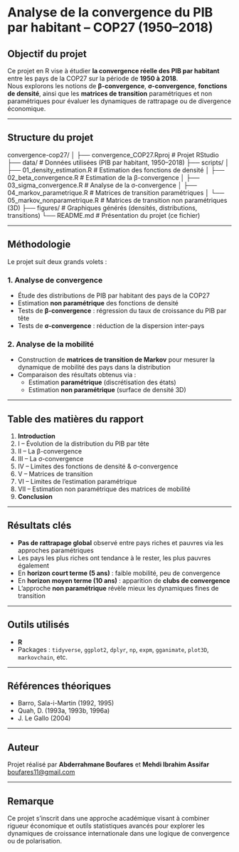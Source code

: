 # Analyse de la convergence du PIB par habitant – COP27 (1950–2018)

## Objectif du projet

Ce projet en R vise à étudier **la convergence réelle des PIB par habitant** entre les pays de la COP27 sur la période de **1950 à 2018**.  
Nous explorons les notions de **β-convergence**, **σ-convergence**, **fonctions de densité**, ainsi que les **matrices de transition** paramétriques et non paramétriques pour évaluer les dynamiques de rattrapage ou de divergence économique.

---

## Structure du projet

convergence-cop27/
│
├── convergence_COP27.Rproj # Projet RStudio
├── data/ # Données utilisées (PIB par habitant, 1950–2018)
├── scripts/
│ ├── 01_density_estimation.R # Estimation des fonctions de densité
│ ├── 02_beta_convergence.R # Estimation de la β-convergence
│ ├── 03_sigma_convergence.R # Analyse de la σ-convergence
│ ├── 04_markov_parametrique.R # Matrices de transition paramétriques
│ └── 05_markov_nonparametrique.R # Matrices de transition non paramétriques (3D)
├── figures/ # Graphiques générés (densités, distributions, transitions)
└── README.md # Présentation du projet (ce fichier)

---

## Méthodologie

Le projet suit deux grands volets :

### 1. **Analyse de convergence**
- Étude des distributions de PIB par habitant des pays de la COP27
- Estimation **non paramétrique** des fonctions de densité
- Tests de **β-convergence** : régression du taux de croissance du PIB par tête
- Tests de **σ-convergence** : réduction de la dispersion inter-pays

### 2. **Analyse de la mobilité**
- Construction de **matrices de transition de Markov** pour mesurer la dynamique de mobilité des pays dans la distribution
- Comparaison des résultats obtenus via :
  - Estimation **paramétrique** (discrétisation des états)
  - Estimation **non paramétrique** (surface de densité 3D)

---

## Table des matières du rapport

1. **Introduction**  
2. I – Évolution de la distribution du PIB par tête  
3. II – La β-convergence  
4. III – La σ-convergence  
5. IV – Limites des fonctions de densité & σ-convergence  
6. V – Matrices de transition  
7. VI – Limites de l’estimation paramétrique  
8. VII – Estimation non paramétrique des matrices de mobilité  
9. **Conclusion**

---

## Résultats clés

- **Pas de rattrapage global** observé entre pays riches et pauvres via les approches paramétriques
- Les pays les plus riches ont tendance à le rester, les plus pauvres également
- En **horizon court terme (5 ans)** : faible mobilité, peu de convergence
- En **horizon moyen terme (10 ans)** : apparition de **clubs de convergence**
- L’approche **non paramétrique** révèle mieux les dynamiques fines de transition

---

## Outils utilisés

- **R**  
- Packages : `tidyverse`, `ggplot2`, `dplyr`, `np`, `expm`, `gganimate`, `plot3D`, `markovchain`, etc.

---

## Références théoriques

- Barro, Sala-i-Martin (1992, 1995)  
- Quah, D. (1993a, 1993b, 1996a)  
- J. Le Gallo (2004)

---

## Auteur

Projet réalisé par **Abderrahmane Boufares** et **Mehdi Ibrahim Assifar**
boufares11@gmail.com

---

## Remarque

Ce projet s’inscrit dans une approche académique visant à combiner rigueur économique et outils statistiques avancés pour explorer les dynamiques de croissance internationale dans une logique de convergence ou de polarisation.
